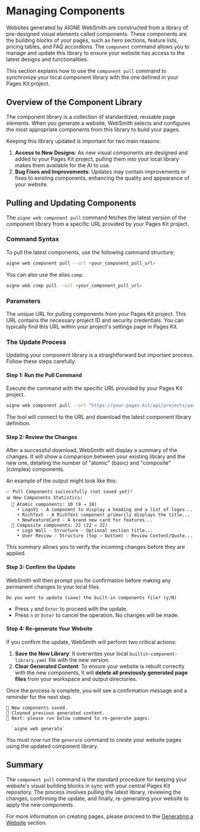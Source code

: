 # Managing Components

Websites generated by AIGNE WebSmith are constructed from a library of pre-designed visual elements called components. These components are the building blocks of your pages, such as hero sections, feature lists, pricing tables, and FAQ accordions. The `component` command allows you to manage and update this library to ensure your website has access to the latest designs and functionalities.

This section explains how to use the `component pull` command to synchronize your local component library with the one defined in your Pages Kit project.

## Overview of the Component Library

The component library is a collection of standardized, reusable page elements. When you generate a website, WebSmith selects and configures the most appropriate components from this library to build your pages.

Keeping this library updated is important for two main reasons:
1.  **Access to New Designs**: As new visual components are designed and added to your Pages Kit project, pulling them into your local library makes them available for the AI to use.
2.  **Bug Fixes and Improvements**: Updates may contain improvements or fixes to existing components, enhancing the quality and appearance of your website.

## Pulling and Updating Components

The `aigne web component pull` command fetches the latest version of the component library from a specific URL provided by your Pages Kit project.

### Command Syntax

To pull the latest components, use the following command structure:

```bash
aigne web component pull --url <your_component_pull_url>
```

You can also use the alias `comp`:

```bash
aigne web comp pull --url <your_component_pull_url>
```

### Parameters

<x-field-group>
  <x-field data-name="--url" data-type="string" data-required="true">
    <x-field-desc markdown>The unique URL for pulling components from your Pages Kit project. This URL contains the necessary project ID and security credentials. You can typically find this URL within your project's settings page in Pages Kit.</x-field-desc>
  </x-field>
</x-field-group>

### The Update Process

Updating your component library is a straightforward but important process. Follow these steps carefully.

#### Step 1: Run the Pull Command

Execute the command with the specific URL provided by your Pages Kit project.

```bash
aigne web component pull --url "https://your-pages-kit/api/projects/your-project-id/components/pull?secret=your-secret&hash=your-hash"
```

The tool will connect to the URL and download the latest component library definition.

#### Step 2: Review the Changes

After a successful download, WebSmith will display a summary of the changes. It will show a comparison between your existing library and the new one, detailing the number of "atomic" (basic) and "composite" (complex) components.

An example of the output might look like this:

```
✅ Pull Components successfully (not saved yet)!
📊 New Components Statistics:
  🔹 Atomic components: 10 (9 → 10)
    • LogoV1 - A component to display a heading and a list of logos...
    • RichText - A RichText component primarily displays the title...
    • NewFeatureCard - A brand new card for features...
  🧩 Composite components: 22 (22 → 22)
    • Logo Wall - Structure - Optional section title...
    • User Review - Structure (top → bottom) - Review Content/Quote...
```

This summary allows you to verify the incoming changes before they are applied.

#### Step 3: Confirm the Update

WebSmith will then prompt you for confirmation before making any permanent changes to your local files.

```
Do you want to update (save) the built-in components file? (y/N)
```

-   Press `y` and `Enter` to proceed with the update.
-   Press `n` or `Enter` to cancel the operation. No changes will be made.

#### Step 4: Re-generate Your Website

If you confirm the update, WebSmith will perform two critical actions:

1.  **Save the New Library**: It overwrites your local `builtin-component-library.yaml` file with the new version.
2.  **Clear Generated Content**: To ensure your website is rebuilt correctly with the new components, it will **delete all previously generated page files** from your workspace and output directories.

Once the process is complete, you will see a confirmation message and a reminder for the next step.

```
💾 New components saved.
🧹 Cleaned previous generated content.
🚀 Next: please run below command to re-generate pages:

  `aigne web generate`
```

You must now run the `generate` command to create your website pages using the updated component library.

## Summary

The `component pull` command is the standard procedure for keeping your website's visual building blocks in sync with your central Pages Kit repository. The process involves pulling the latest library, reviewing the changes, confirming the update, and finally, re-generating your website to apply the new components.

For more information on creating pages, please proceed to the [Generating a Website](./core-tasks-generating-a-website.md) section.